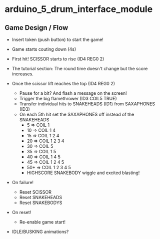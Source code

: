 # arduino_5_drum_interface_module

## Game Design / Flow

 - Insert token (push button) to start the game!
 - Game starts couting down (4s)
 - First hit! SCISSOR starts to rise (ID4 REG0 2)
 - The tutorial section: The round time doesn't change but the score increases.
 - Once the scissor lift reaches the top (ID4 REG0 2)
    -   Pause for a bit? And flash a message on the screen!
    -   Trigger the big flamethrower (ID3 COIL5 TRUE)
    -   Transfer individual hits to SNAKEHEADS (ID1) from SAXAPHONES (ID3)
    -   On each 5th hit set the SAXAPHONES off instead of the SNAKEHEADS
        -   5 &rArr;  COIL 1
        -   10 &rArr; COIL 1 4
        -   15 &rArr; COIL 1 2 4
        -   20 &rArr; COIL 1 2 3 4
        -   30 &rArr; COIL 5
        -   35 &rArr; COIL 1 5
        -   40 &rArr; COIL 1 4 5
        -   45 &rArr; COIL 1 2 4 5 
        -   50+ &rArr; COIL 1 2 3 4 5
        -   HIGHSCORE SNAKEBODY wiggle and excited blasting!
- On failure!
    - Reset SCISSOR
    - Reset SNAKEHEADS
    - Reset SNAKEBODYS
- On reset!
    - Re-enable game start!

- IDLE/BUSKING animations?